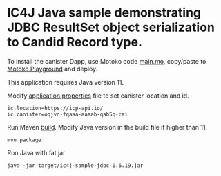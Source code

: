 # IC4J Java sample demonstrating JDBC ResultSet object serialization  to Candid Record type.

To install the canister Dapp, use Motoko code [main.mo](src/main.mo), copy/paste to [Motoko Playground](https://m7sm4-2iaaa-aaaab-qabra-cai.raw.ic0.app/) and deploy.

This application requires Java version 11.

Modify [application.properties](src/main/resources/application.properties) file to set canister location and id.

```
ic.location=https://icp-api.io/
ic.canister=oqjvn-fqaaa-aaaab-qab5q-cai
```

Run Maven [build](pom.xml). Modify Java version in the build file if higher than 11.

```
mvn package
```

Run Java with fat jar

```
java -jar target/ic4j-sample-jdbc-0.6.19.jar
```
